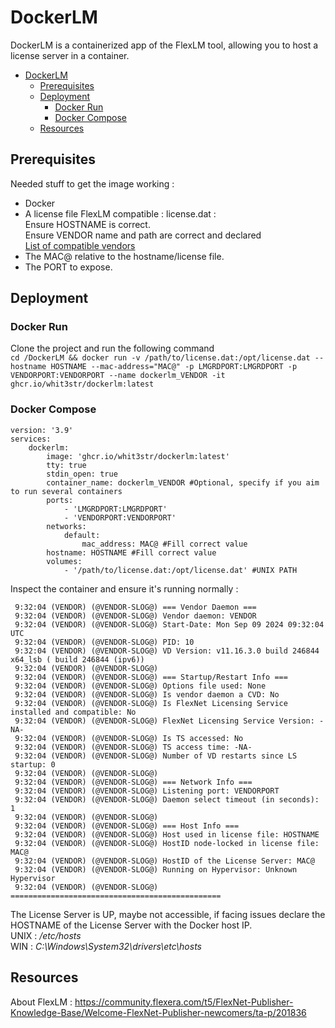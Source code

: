 # DockerLM

DockerLM is a containerized app of the FlexLM tool, allowing you to host a license server in a container.

<!-- TOC -->
* [DockerLM](#dockerlm)
  * [Prerequisites](#prerequisites)
  * [Deployment](#deployment)
    * [Docker Run](#docker-run-)
    * [Docker Compose](#docker-compose)
  * [Resources](#resources)
<!-- TOC -->
## Prerequisites

Needed stuff to get the image working :
* Docker
* A license file FlexLM compatible : license.dat : \
Ensure HOSTNAME is correct.\
Ensure VENDOR name and path are correct and declared\
[List of compatible vendors](https://github.com/whit3str/DockerLM/tree/main/vendors)
* The MAC@ relative to the hostname/license file.
* The PORT to expose.

## Deployment

### Docker Run 
Clone the project and run the following command\
`
cd /DockerLM && docker run -v /path/to/license.dat:/opt/license.dat --hostname HOSTNAME --mac-address="MAC@" -p LMGRDPORT:LMGRDPORT -p VENDORPORT:VENDORPORT --name dockerlm_VENDOR -it ghcr.io/whit3str/dockerlm:latest
`
### Docker Compose

```
version: '3.9'
services:
    dockerlm:
        image: 'ghcr.io/whit3str/dockerlm:latest'
        tty: true
        stdin_open: true
        container_name: dockerlm_VENDOR #Optional, specify if you aim to run several containers
        ports:
            - 'LMGRDPORT:LMGRDPORT'
            - 'VENDORPORT:VENDORPORT'
        networks:
            default:
                mac_address: MAC@ #Fill correct value
        hostname: HOSTNAME #Fill correct value
        volumes:
            - '/path/to/license.dat:/opt/license.dat' #UNIX PATH
```
Inspect the container and ensure it's running normally :

` 9:32:04 (VENDOR) (@VENDOR-SLOG@) === Vendor Daemon ===`\
` 9:32:04 (VENDOR) (@VENDOR-SLOG@) Vendor daemon: VENDOR`\
` 9:32:04 (VENDOR) (@VENDOR-SLOG@) Start-Date: Mon Sep 09 2024 09:32:04 UTC`\
` 9:32:04 (VENDOR) (@VENDOR-SLOG@) PID: 10`\
` 9:32:04 (VENDOR) (@VENDOR-SLOG@) VD Version: v11.16.3.0 build 246844 x64_lsb ( build 246844 (ipv6))`\
` 9:32:04 (VENDOR) (@VENDOR-SLOG@)`\
` 9:32:04 (VENDOR) (@VENDOR-SLOG@) === Startup/Restart Info ===`\
` 9:32:04 (VENDOR) (@VENDOR-SLOG@) Options file used: None`\
` 9:32:04 (VENDOR) (@VENDOR-SLOG@) Is vendor daemon a CVD: No`\
` 9:32:04 (VENDOR) (@VENDOR-SLOG@) Is FlexNet Licensing Service installed and compatible: No`\
` 9:32:04 (VENDOR) (@VENDOR-SLOG@) FlexNet Licensing Service Version: -NA-`\
` 9:32:04 (VENDOR) (@VENDOR-SLOG@) Is TS accessed: No`\
` 9:32:04 (VENDOR) (@VENDOR-SLOG@) TS access time: -NA-`\
` 9:32:04 (VENDOR) (@VENDOR-SLOG@) Number of VD restarts since LS startup: 0`\
` 9:32:04 (VENDOR) (@VENDOR-SLOG@)`\
` 9:32:04 (VENDOR) (@VENDOR-SLOG@) === Network Info ===`\
` 9:32:04 (VENDOR) (@VENDOR-SLOG@) Listening port: VENDORPORT`\
` 9:32:04 (VENDOR) (@VENDOR-SLOG@) Daemon select timeout (in seconds): 1`\
` 9:32:04 (VENDOR) (@VENDOR-SLOG@)`\
` 9:32:04 (VENDOR) (@VENDOR-SLOG@) === Host Info ===`\
` 9:32:04 (VENDOR) (@VENDOR-SLOG@) Host used in license file: HOSTNAME`\
` 9:32:04 (VENDOR) (@VENDOR-SLOG@) HostID node-locked in license file: MAC@`\
` 9:32:04 (VENDOR) (@VENDOR-SLOG@) HostID of the License Server: MAC@`\
` 9:32:04 (VENDOR) (@VENDOR-SLOG@) Running on Hypervisor: Unknown Hypervisor`\
` 9:32:04 (VENDOR) (@VENDOR-SLOG@) ===============================================`

The License Server is UP, maybe not accessible, if facing issues declare the HOSTNAME of the License Server with the Docker host IP.\
UNIX : _/etc/hosts_\
WIN : _C:\Windows\System32\drivers\etc\hosts_
## Resources

About FlexLM : https://community.flexera.com/t5/FlexNet-Publisher-Knowledge-Base/Welcome-FlexNet-Publisher-newcomers/ta-p/201836


